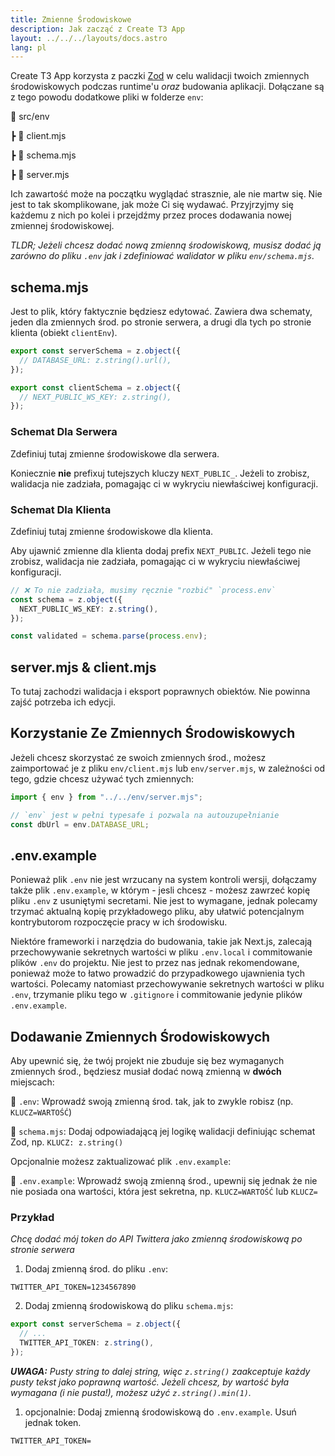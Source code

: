 ```yaml
---
title: Zmienne Środowiskowe
description: Jak zacząć z Create T3 App
layout: ../../../layouts/docs.astro
lang: pl
---
```


Create T3 App korzysta z paczki [Zod](https://github.com/colinhacks/zod) w celu walidacji twoich zmiennych środowiskowych podczas runtime'u _oraz_ budowania aplikacji. Dołączane są z tego powodu dodatkowe pliki w folderze `env`:

📁 src/env

┣ 📄 client.mjs

┣ 📄 schema.mjs

┣ 📄 server.mjs

Ich zawartość może na początku wyglądać strasznie, ale nie martw się. Nie jest to tak skomplikowane, jak może Ci się wydawać. Przyjrzyjmy się każdemu z nich po kolei i przejdźmy przez proces dodawania nowej zmiennej środowiskowej.

_TLDR; Jeżeli chcesz dodać nową zmienną środowiskową, musisz dodać ją zarówno do pliku `.env` jak i zdefiniować walidator w pliku `env/schema.mjs`._

## schema.mjs

Jest to plik, który faktycznie będziesz edytować. Zawiera dwa schematy, jeden dla zmiennych środ. po stronie serwera, a drugi dla tych po stronie klienta (obiekt `clientEnv`).

```ts:env/schema.mjs
export const serverSchema = z.object({
  // DATABASE_URL: z.string().url(),
});

export const clientSchema = z.object({
  // NEXT_PUBLIC_WS_KEY: z.string(),
});
```

### Schemat Dla Serwera

Zdefiniuj tutaj zmienne środowiskowe dla serwera.

Koniecznie **nie** prefixuj tutejszych kluczy `NEXT_PUBLIC_`. Jeżeli to zrobisz, walidacja nie zadziała, pomagając ci w wykryciu niewłaściwej konfiguracji.

### Schemat Dla Klienta

Zdefiniuj tutaj zmienne środowiskowe dla klienta.

Aby ujawnić zmienne dla klienta dodaj prefix `NEXT_PUBLIC`. Jeżeli tego nie zrobisz, walidacja nie zadziała, pomagając ci w wykryciu niewłaściwej konfiguracji.

```ts
// ❌ To nie zadziała, musimy ręcznie "rozbić" `process.env`
const schema = z.object({
  NEXT_PUBLIC_WS_KEY: z.string(),
});

const validated = schema.parse(process.env);
```

## server.mjs & client.mjs

To tutaj zachodzi walidacja i eksport poprawnych obiektów. Nie powinna zajść potrzeba ich edycji.

## Korzystanie Ze Zmiennych Środowiskowych

Jeżeli chcesz skorzystać ze swoich zmiennych środ., możesz zaimportować je z pliku `env/client.mjs` lub `env/server.mjs`, w zależności od tego, gdzie chcesz używać tych zmiennych:

```ts:pages/api/hello.ts
import { env } from "../../env/server.mjs";

// `env` jest w pełni typesafe i pozwala na autouzupełnianie
const dbUrl = env.DATABASE_URL;
```

## .env.example

Ponieważ plik `.env` nie jest wrzucany na system kontroli wersji, dołączamy także plik `.env.example`, w którym - jesli chcesz - możesz zawrzeć kopię pliku `.env` z usuniętymi secretami. Nie jest to wymagane, jednak polecamy trzymać aktualną kopię przykładowego pliku, aby ułatwić potencjalnym kontrybutorom rozpoczęcie pracy w ich środowisku.

Niektóre frameworki i narzędzia do budowania, takie jak Next.js, zalecają przechowywanie sekretnych wartości w pliku `.env.local` i commitowanie plików `.env` do projektu. Nie jest to przez nas jednak rekomendowane, ponieważ może to łatwo prowadzić do przypadkowego ujawnienia tych wartości. Polecamy natomiast przechowywanie sekretnych wartości w pliku `.env`, trzymanie pliku tego w `.gitignore` i commitowanie jedynie plików `.env.example`.

## Dodawanie Zmiennych Środowiskowych

Aby upewnić się, że twój projekt nie zbuduje się bez wymaganych zmiennych środ., będziesz musiał dodać nową zmienną w **dwóch** miejscach:

📄 `.env`: Wprowadź swoją zmienną środ. tak, jak to zwykle robisz (np. `KLUCZ=WARTOŚĆ`)

📄 `schema.mjs`: Dodaj odpowiadającą jej logikę walidacji definiując schemat Zod, np. `KLUCZ: z.string()`

Opcjonalnie możesz zaktualizować plik `.env.example`:

📄 `.env.example`: Wprowadź swoją zmienną środ., upewnij się jednak że nie nie posiada ona wartości, która jest sekretna, np. `KLUCZ=WARTOŚĆ` lub `KLUCZ=`

### Przykład

_Chcę dodać mój token do API Twittera jako zmienną środowiskową po stronie serwera_

1. Dodaj zmienną środ. do pliku `.env`:

```
TWITTER_API_TOKEN=1234567890
```

2. Dodaj zmienną środowiskową do pliku `schema.mjs`:

```ts
export const serverSchema = z.object({
  // ...
  TWITTER_API_TOKEN: z.string(),
});
```

_**UWAGA:** Pusty string to dalej string, więc `z.string()` zaakceptuje każdy pusty tekst jako poprawną wartość. Jeżeli chcesz, by wartość była wymagana (i nie pusta!), możesz użyć `z.string().min(1)`._

1. opcjonalnie: Dodaj zmienną środowiskową do `.env.example`. Usuń jednak token.

```
TWITTER_API_TOKEN=
```

